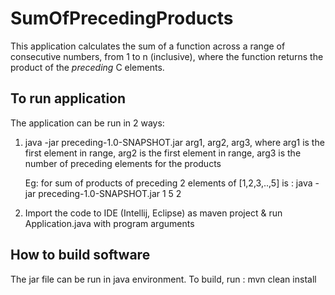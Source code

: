 # SumOfPrecedingProducts
This application calculates the sum of a function across a range of consecutive numbers, from 1 to n (inclusive), 
    where the function returns the product of the *preceding* C elements.   

## To run application
The application can be run in 2 ways:
  1) java -jar preceding-1.0-SNAPSHOT.jar arg1, arg2, arg3, where arg1 is the first element in range, arg2 is the first element in range,
     arg3 is the number of preceding elements for the products
     
     Eg: for sum of products of preceding 2 elements of [1,2,3,..,5] is : java -jar preceding-1.0-SNAPSHOT.jar 1 5 2
        
  2) Import the code to IDE (Intellij, Eclipse) as maven project & run Application.java with program arguments
  
## How to build software
The jar file can be run in java environment.
To build, run :    mvn clean install

